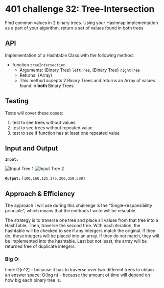 # 401 challenge 32: Tree-Intersection

Find common values in 2 binary trees. Using your Hashmap implementation as a part of your algorithm, return a set of values found in both trees

## API

Implementation of a Hashtable Class with the following method:

- function `treeIntersection`
  - Arguments: {Binary Tree} `leftTree`, {Binary Tree} `rightTree`
  - Returns: {Array}
  - This method accepts 2 Binary Trees and returns an Array of values found in **both** Binary Trees

## Testing

Tests will cover these cases:

1. test to see trees without values
2. test to see trees without repeated value
3. test to see if function has at least one repeated value

## Input and Output

**`Input:`**

![Input Tree 1](./images/BT1.png "Input Tree 1")
![Input Tree 2](./images/BT2.png "Input Tree 2")

**`Output:`**
`[100,160,125,175,200,350,500]`

## Approach & Efficiency

The approach I will use during this challenge is the "Single-responsibility principle", which means that the methods I write will be resuable.

The strategy is to traverse one tree and place all values from that tree into a HashTable. Then, traverse the second tree. With each iteration, the hashtable will be checked to see if any intergers match the original. If they do, those integers will be placed into an array. If they do not match, they will be implemented into the hashtable. Last but not least, the array will be returned free of duplicate integers.

### Big O:
time: O(n^2) - because it has to traverse over two different trees to obtain an answer
space: O(log n) - because the amount of time will depend on how big each binary tree is.
